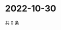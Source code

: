 # 2022-10-30

共 0 条

<!-- BEGIN WEIBO -->
<!-- 最后更新时间 Sun Oct 30 2022 11:51:12 GMT+0800 (China Standard Time) -->

<!-- END WEIBO -->
